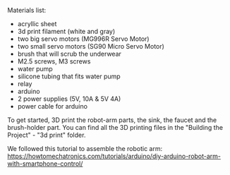 Materials list:
- acryllic sheet
- 3d print filament (white and gray)
- two big servo motors (MG996R Servo Motor)
- two small servo motors (SG90 Micro Servo Motor)
- brush that will scrub the underwear
- M2.5 screws, M3 screws
- water pump
- silicone tubing that fits water pump
- relay
- arduino
- 2 power supplies (5V, 10A & 5V 4A)
- power cable for arduino


To get started, 3D print the robot-arm parts, the sink, the faucet and the brush-holder part. You can find all the 3D printing files in the "Building the Project" - "3d print" folder. 

We followed this tutorial to assemble the robotic arm: https://howtomechatronics.com/tutorials/arduino/diy-arduino-robot-arm-with-smartphone-control/




